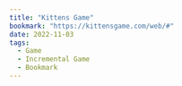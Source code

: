 ```yaml
---
title: "Kittens Game"
bookmark: "https://kittensgame.com/web/#"
date: 2022-11-03
tags:
  - Game
  - Incremental Game
  - Bookmark
---
```

